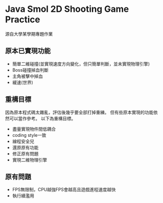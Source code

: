 # Java Smol 2D Shooting Game Practice
源自大學某學期專題作業
## 原本已實現功能
- 簡單二維碰撞(並實現速度方向變化，但只簡單判斷，並未實現物理引擎)
- Boss碰撞掉血判斷
- 主角被擊中掉血
- 緩速(世界)
## 重構目標
因為原本程式碼太雜亂，評估後幾乎要全部打掉重練。
但有些原本實現的功能依然可以當作參考。
以下為重構目標。
- 盡量實現物件間低耦合
- coding style一致
- 線程安全兒
- 還原原有功能
- 修正原有問題
- 實現二維物理引擎
## 原有問題
- FPS無限制，CPU越強FPS會越高且遊戲進程速度越快
- 執行續濫用
